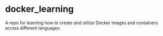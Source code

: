 # docker_learning
A repo for learning how to create and utilize Docker images and containers across different languages.
